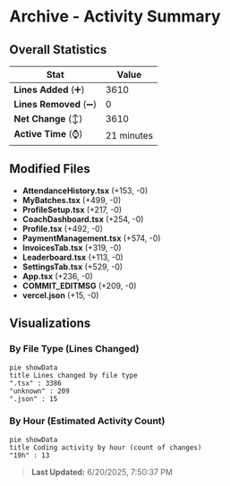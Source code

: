 # Archive - Activity Summary 

## Overall Statistics

| Stat                   | Value                                                             |
| ---------------------- | ----------------------------------------------------------------- |
| **Lines Added** (➕)   | 3610                                          |
| **Lines Removed** (➖) | 0                                        |
| **Net Change** (↕)    | 3610                |
| **Active Time** (⌚)   | 21 minutes |


## Modified Files
- **AttendanceHistory.tsx** (+153, -0)
- **MyBatches.tsx** (+499, -0)
- **ProfileSetup.tsx** (+217, -0)
- **CoachDashboard.tsx** (+254, -0)
- **Profile.tsx** (+492, -0)
- **PaymentManagement.tsx** (+574, -0)
- **InvoicesTab.tsx** (+319, -0)
- **Leaderboard.tsx** (+113, -0)
- **SettingsTab.tsx** (+529, -0)
- **App.tsx** (+236, -0)
- **COMMIT_EDITMSG** (+209, -0)
- **vercel.json** (+15, -0)

## Visualizations

### By File Type (Lines Changed)

```mermaid
pie showData
title Lines changed by file type
".tsx" : 3386
"unknown" : 209
".json" : 15
```

### By Hour (Estimated Activity Count)

```mermaid
pie showData
title Coding activity by hour (count of changes)
"19h" : 13
```


> **Last Updated:** 6/20/2025, 7:50:37 PM